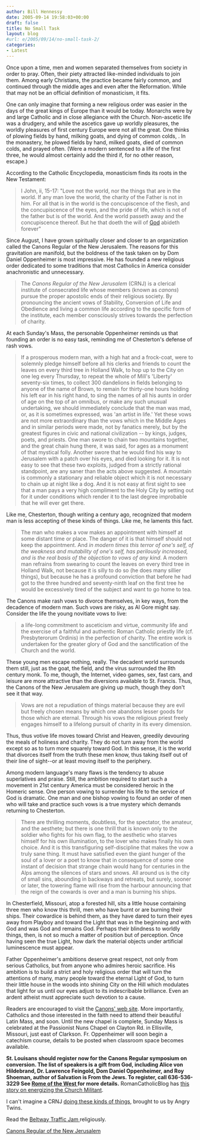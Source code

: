 ```yaml
---
author: Bill Hennessy
date: 2005-09-14 19:58:03+00:00
draft: false
title: No Small Task
layout: blog
#url: e/2005/09/14/no-small-task-2/
categories:
- Latest
---
```


Once upon a time, men and women separated themselves from society in order to pray. Often, their piety attracted like-minded individuals to join them. Among early Christians, the practice became fairly common, and continued through the middle ages and even after the Reformation. While that may not be an official definition of monasticism, it fits.




One can only imagine that forming a new religious order was easier in the days of the great kings of Europe than it would be today. Monarchs were by and large Catholic and in close allegiance with the Church. Non-ascetic life was a drudgery, and while the ascetics gave up worldly pleasures, the worldly pleasures of first century Europe were not all the great. One thinks of plowing fields by hand, milking goats, and dying of common colds, . In the monastery, he plowed fields by hand, milked goats, died of common colds, and prayed often. (Were a modern sentenced to a life of the first three, he would almost certainly add the third if, for no other reason, escape.)




According to the Catholic Encyclopedia, monasticism finds its roots in the New Testament:




> 

> 
> I John, ii, 15-17: "Love not the world, nor the things that are in the world. If any man love the world, the charity of the Father is not in him. For all that is in the world is the concupiscence of the flesh, and the concupiscence of the eyes, and the pride of life, which is not of the father but is of the world. And the world passeth away and the concupiscence thereof. But he that doeth the will of [God](https://www.newadvent.org/cathen/06608a.htm) abideth forever"
> 
> 




Since August, I have grown spiritually closer and closer to an organization called the Canons Regular of the New Jerusalem. The reasons for this gravitation are manifold, but the boldness of the task taken on by Dom Daniel Oppenheimer is most impressive. He has founded a new religious order dedicated to some traditions that most Catholics in America consider anachronistic and unnecessary.




> 

> 
> The _Canons Regular of the New Jerusalem_ (CRNJ) is a clerical institute of consecrated life whose members (known as _canons_) pursue the proper apostolic ends of their religious society. By pronouncing the ancient vows of Stability, Conversion of Life and Obedience and living a common life according to the specific form of the institute, each member consciously strives towards the perfection of charity.
> 
> 




At each Sunday's Mass, the personable Oppenheimer reminds us that founding an order is no easy task, reminding me of Chesterton's defense of rash vows.




> 

> 
> If a prosperous modern man, with a high hat and a frock-coat, were to solemnly pledge himself before all his clerks and friends to count the leaves on every third tree in Holland Walk, to hop up to the City on one leg every Thursday, to repeat the whole of Mill's 'Liberty' seventy-six times, to collect 300 dandelions in fields belonging to anyone of the name of Brown, to remain for thirty-one hours holding his left ear in his right hand, to sing the names of all his aunts in order of age on the top of an omnibus, or make any such unusual undertaking, we should immediately conclude that the man was mad, or, as it is sometimes expressed, was 'an artist in life.' Yet these vows are not more extraordinary than the vows which in the Middle Ages and in similar periods were made, not by fanatics merely, but by the greatest figures in civic and national civilization -- by kings, judges, poets, and priests. One man swore to chain two mountains together, and the great chain hung there, it was said, for ages as a monument of that mystical folly. Another swore that he would find his way to Jerusalem with a patch over his eyes, and died looking for it. It is not easy to see that these two exploits, judged from a strictly rational standpoint, are any saner than the acts above suggested. A mountain is commonly a stationary and reliable object which it is not necessary to chain up at night like a dog. And it is not easy at first sight to see that a man pays a very high compliment to the Holy City by setting out for it under conditions which render it to the last degree improbable that he will ever get there. 
> 
> 




Like me, Chesterton, though writing a century ago, recognized that modern man is less accepting of these kinds of things. Like me, he laments this fact.




> 

> 
> The man who makes a vow makes an appointment with himself at some distant time or place. The danger of it is that himself should not keep the appointment. And _in modern times this terror of one's self, of the weakness and mutability of one's self, has perilously increased, and is the real basis of the objection to vows of any kind_. A modern man refrains from swearing to count the leaves on every third tree in Holland Walk, not because it is silly to do so (he does many sillier things), but because he has a profound conviction that before he had got to the three hundred and seventy-ninth leaf on the first tree he would be excessively tired of the subject and want to go home to tea.
> 
> 




The Canons make rash vows to divorce themselves, in key ways, from the decadence of modern man. Such vows are risky, as Al Gore might say. Consider the life the young novitiate vows to live:




> 

> 
> a life-long commitment to asceticism and virtue, community life and the exercise of a faithful and authentic Roman Catholic priestly life (cf. Presbyterorum Ordinis) in the perfection of charity. The entire work is undertaken for the greater glory of God and the sanctification of the Church and the world.
> 
> 




These young men escape nothing, really. The decadent world surrounds them still, just as the goat, the field, and the virus surrounded the 8th century monk. To me, though, the Internet, video games, sex, fast cars, and leisure are more attractive than the diversions available to St. Francis. Thus, the Canons of the New Jerusalem are giving up much, though they don't see it that way.




> 

> 
> Vows are not a repudiation of things material because they are evil but freely chosen means by which one abandons lesser goods for those which are eternal. Through his vows the religious priest freely engages himself to a lifelong pursuit of charity in its every dimension.
> 
> 




Thus, thus votive life moves toward Christ and Heaven, greedily devouring the meals of holiness and charity. They do not turn away from the world except so as to turn more squarely toward God. In this sense, it is the world that divorces itself from the truth these men know, thus taking itself out of their line of sight--or at least moving itself to the periphery.




Among modern language's many flaws is the tendency to abuse superlatives and praise. Still, the ambition required to start such a movement in 21st century America must be considered heroic in the Homeric sense. One person vowing to surrender his life to the service of God is dramatic. One man and one bishop vowing to found an order of men who will take and practice such vows is a true mystery which demands returning to Chesterton.




> 

> 
> There are thrilling moments, doubtless, for the spectator, the amateur, and the aesthete; but there is one thrill that is known only to the soldier who fights for his own flag, to the aesthetic who starves himself for his own illumination, to the lover who makes finally his own choice. And it is this transfiguring self-discipline that makes the vow a truly sane thing. It must have satisfied even the giant hunger of the soul of a lover or a poet to know that in consequence of some one instant of decision that strange chain would hang for centuries in the Alps among the silences of stars and snows. All around us is the city of small sins, abounding in backways and retreats, but surely, sooner or later, the towering flame will rise from the harbour announcing that the reign of the cowards is over and a man is burning his ships.
> 
> 




In Chesterfield, Missouri, atop a forested hill, sits a little house containing three men who know this thrill, men who have burnt or are burning their ships. Their cowardice is behind them, as they have dared to turn their eyes away from Playboy and toward the Light that was in the beginning and with God and was God and remains God. Perhaps their blindness to worldly things, then, is not so much a matter of position but of perception. Once having seen the true Light, how dark the material objects under artificial luminescence must appear.




Father Oppenheimer's ambitions deserve great respect, not only from serious Catholics, but from anyone who admires heroic sacrifice. His ambition is to build a strict and holy religious order that will turn the attentions of many, many people toward the eternal Light of God, to turn their little house in the woods into shining City on the Hill which modulates that light for us until our eyes adjust to its indescribable brilliance. Even an ardent atheist must appreciate such devotion to a cause.




Readers are encouraged to visit the [Canons' web site](https://canonsregular.com/). More importantly, Catholics and those interested in the faith need to attend their beautiful Latin Mass, and soon. Until the new chapel is complete, Sunday Mass is celebrated at the Passionist Nuns Chapel on Clayton Rd. in Ellisville, Missouri, just east of Clarkson. Fr. Oppenheimer will soon begin a catechism course, details to be posted when classroom space becomes available.



**St. Louisans should register now for the Canons Regular symposium on conversion.  The list of speakers is a gift from God, including Alice von Hildebrand, Dr. Lawrence Feingold, Dom Daniel Oppenheimer, and Roy Shoeman, author of Salvation is From the Jews.  To register, call 636-536-3229
See [Rome of the West ](https://saint-louis.blogspot.com/2005/08/canons-regular-to-host-symposium-on.html)for more details.**
RomanCatholicBlog has [this story on energizing the Church Militant](https://romancatholicblog.typepad.com/roman_catholic_blog/2005/09/miles_jesu.html).

I can't imagine a CRNJ [doing these kinds of things](https://angrytwins.blogspot.com/2005/09/more-liturgical-abuse-by-cardinal.html), brought to us by Angry Twins.

Read the [Beltway Traffic Jam ](https://www.outsidethebeltway.com/archives/12004)religiously.

[Canons Regular of the New Jerusalem](https://technorati.com/tag/Canons+Regular+of+the+New+Jerusalem)
